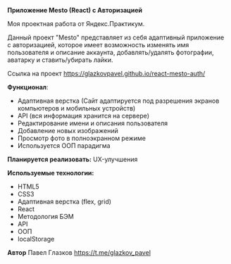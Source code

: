 **Приложение Mesto (React) c Авторизацией**

Моя проектная работа от Яндекс.Практикум.

Данный проект "Mesto" представляет из себя адаптивный приложение с авторизацией, которое имеет возможность изменять имя пользователя и описание аккаунта, добавлять/удалять фотографии, аватарку и ставить/убирать лайки.

Ссылка на проект https://glazkovpavel.github.io/react-mesto-auth/

**Функционал**:
* Адаптивная верстка (Сайт адаптируется под разрешения экранов компьютеров и мобильных устройств)
* API (вся информация хранится на сервере)
* Редактирование имени и описания пользователя
* Добавление новых изображений
* Просмотр фото в полноэкранном режиме
* Используется ООП парадигма

**Планируется реализовать:**
UX-улучшения

**Используемые технологии:**
* HTML5
* CSS3
* Адаптивная верстка (flex, grid)
* React
* Методология БЭМ 
* API
* ООП
* localStorage

**Автор**
Павел Глазков https://t.me/glazkov_pavel
